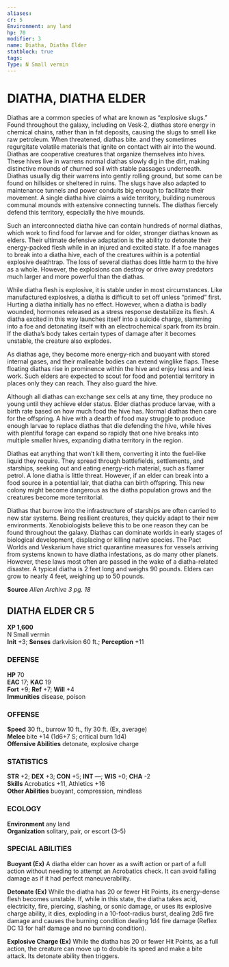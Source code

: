 ```yaml
---
aliases: 
cr: 5
Environment: any land  
hp: 70
modifier: 3
name: Diatha, Diatha Elder
statblock: true
tags: 
Type: N Small vermin  
---
```

# DIATHA, DIATHA ELDER
Diathas are a common species of what are known as “explosive slugs.” Found throughout the galaxy, including on Vesk-2, diathas store energy in chemical chains, rather than in fat deposits, causing the slugs to smell like raw petroleum. When threatened, diathas bite. and they sometimes regurgitate volatile materials that ignite on contact with air into the wound. Diathas are cooperative creatures that organize themselves into hives. These hives live in warrens normal diathas slowly dig in the dirt, making distinctive mounds of churned soil with stable passages underneath. Diathas usually dig their warrens into gently rolling ground, but some can be found on hillsides or sheltered in ruins. The slugs have also adapted to maintenance tunnels and power conduits big enough to facilitate their movement. A single diatha hive claims a wide territory, building numerous communal mounds with extensive connecting tunnels. The diathas fiercely defend this territory, especially the hive mounds.

Such an interconnected diatha hive can contain hundreds of normal diathas, which work to find food for larvae and for older, stronger diathas known as elders. Their ultimate defensive adaptation is the ability to detonate their energy-packed flesh while in an injured and excited state. If a foe manages to break into a diatha hive, each of the creatures within is a potential explosive deathtrap. The loss of several diathas does little harm to the hive as a whole. However, the explosions can destroy or drive away predators much larger and more powerful than the diathas.

While diatha flesh is explosive, it is stable under in most circumstances. Like manufactured explosives, a diatha is difficult to set off unless “primed” first. Hurting a diatha initially has no effect. However, when a diatha is badly wounded, hormones released as a stress response destabilize its flesh. A diatha excited in this way launches itself into a suicide charge, slamming into a foe and detonating itself with an electrochemical spark from its brain. If the diatha’s body takes certain types of damage after it becomes unstable, the creature also explodes.

As diathas age, they become more energy-rich and buoyant with stored internal gases, and their malleable bodies can extend winglike flaps. These floating diathas rise in prominence within the hive and enjoy less and less work. Such elders are expected to scout for food and potential territory in places only they can reach. They also guard the hive.

Although all diathas can exchange sex cells at any time, they produce no young until they achieve elder status. Elder diathas produce larvae, with a birth rate based on how much food the hive has. Normal diathas then care for the offspring. A hive with a dearth of food may struggle to produce enough larvae to replace diathas that die defending the hive, while hives with plentiful forage can expand so rapidly that one hive breaks into multiple smaller hives, expanding diatha territory in the region.

Diathas eat anything that won’t kill them, converting it into the fuel-like liquid they require. They spread through battlefields, settlements, and starships, seeking out and eating energy-rich material, such as flamer petrol. A lone diatha is little threat. However, if an elder can break into a food source in a potential lair, that diatha can birth offspring. This new colony might become dangerous as the diatha population grows and the creatures become more territorial.

Diathas that burrow into the infrastructure of starships are often carried to new star systems. Being resilient creatures, they quickly adapt to their new environments. Xenobiologists believe this to be one reason they can be found throughout the galaxy. Diathas can dominate worlds in early stages of biological development, displacing or killing native species. The Pact Worlds and Veskarium have strict quarantine measures for vessels arriving from systems known to have diatha infestations, as do many other planets. However, these laws most often are passed in the wake of a diatha-related disaster. A typical diatha is 2 feet long and weighs 90 pounds. Elders can grow to nearly 4 feet, weighing up to 50 pounds.

**Source** _Alien Archive 3 pg. 18_

## DIATHA ELDER CR 5

**XP 1,600**  
N Small vermin  
**Init** +3; **Senses** darkvision 60 ft.; **Perception** +11  

### DEFENSE

**HP** 70  
**EAC** 17; **KAC** 19  
**Fort** +9; **Ref** +7; **Will** +4  
**Immunities** disease, poison  

### OFFENSE

**Speed** 30 ft., burrow 10 ft., fly 30 ft. (Ex, average)  
**Melee** bite +14 (1d6+7 S; critical burn 1d4)  
**Offensive Abilities** detonate, explosive charge

### STATISTICS

**STR** +2; **DEX** +3; **CON** +5; **INT** —; **WIS** +0; **CHA** -2  
**Skills** Acrobatics +11, Athletics +16  
**Other Abilities** buoyant, compression, mindless

### ECOLOGY

**Environment** any land  
**Organization** solitary, pair, or escort (3–5)

### SPECIAL ABILITIES

**Buoyant (Ex)** A diatha elder can hover as a swift action or part of a full action without needing to attempt an Acrobatics check. It can avoid falling damage as if it had perfect maneuverability.

**Detonate (Ex)** While the diatha has 20 or fewer Hit Points, its energy-dense flesh becomes unstable. If, while in this state, the diatha takes acid, electricity, fire, piercing, slashing, or sonic damage, or uses its explosive charge ability, it dies, exploding in a 10-foot-radius burst, dealing 2d6 fire damage and causes the burning condition dealing 1d4 fire damage (Reflex DC 13 for half damage and no burning condition).

**Explosive Charge (Ex)** While the diatha has 20 or fewer Hit Points, as a full action, the creature can move up to double its speed and make a bite attack. Its detonate ability then triggers.
